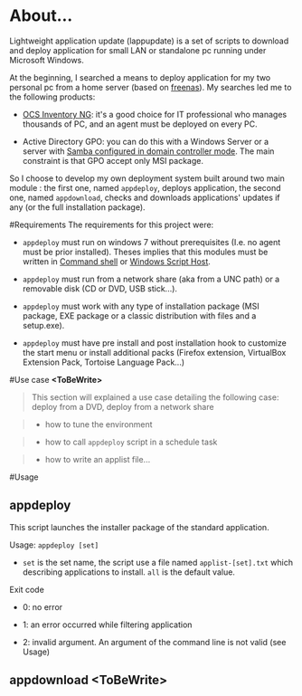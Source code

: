 # About...
Lightweight application update (lappupdate) is a set of scripts to download
and deploy application for small LAN or standalone pc running under Microsoft 
Windows.

At the beginning, I searched a means to deploy application for my two personal 
pc from a home server (based on [freenas](http://www.freenas.org/)). My 
searches led me to the following products:

* [OCS Inventory NG](http://www.ocsinventory-ng.org/en/): it's a good choice 
for IT professional who manages thousands of PC, and an agent must be deployed 
on every PC.

* Active Directory GPO:  you can do this with a Windows Server or a server 
with [Samba configured in domain controller mode](https://wiki.samba.org/index.php/Samba_AD_DC_HOWTO). 
The main constraint is that GPO accept only MSI package.

So I choose to develop my own deployment system built around two main module : 
the first one, named `appdeploy`, deploys application, the second one, 
named `appdownload`, checks and downloads applications' updates if any (or the 
full installation package).


#Requirements
The requirements for this project were:

* `appdeploy` must run on windows 7 without prerequisites (I.e. no agent 
must be prior installed). Theses implies that this modules must be written 
in [Command shell](https://technet.microsoft.com/en-us/library/cc754340.aspx#BKMK_OVR) 
or [Windows Script Host](https://msdn.microsoft.com/library/d1wf56tt.aspx).

* `appdeploy` must run from a network share (aka from a UNC path) or a 
removable disk (CD or DVD, USB stick...).

* `appdeploy` must work with any type of installation package (MSI package, 
EXE package or a classic distribution with files and a setup.exe).

* `appdeploy` must have pre install and post installation hook to customize 
the start menu or install additional packs (Firefox extension, VirtualBox 
Extension Pack, Tortoise Language Pack...)


#Use case __\<ToBeWrite\>__

> This section will explained a use case detailing the following case: 
deploy from a DVD, deploy from a network share
 
>* how to tune the environment 

>* how to call `appdeploy` script in a schedule task

>* how to write an applist file...


#Usage

## appdeploy
This script launches the installer package of the standard application.

Usage: `appdeploy [set]`

* `set` is the set name, the script use a file named `applist-[set].txt` 
which describing applications to install. `all` is the default value.
    
Exit code

* 0: no error

* 1: an error occurred while filtering application

* 2: invalid argument. An argument of the command line is not valid (see Usage)
 
## appdownload   __\<ToBeWrite\>__




